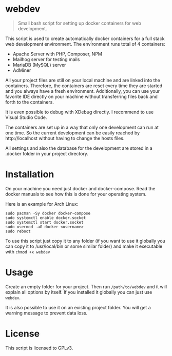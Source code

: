 # webdev
> Small bash script for setting up docker containers for web development.

This script is used to create automatically docker containers for a full stack web development environment. The environment runs total of 4 containers:
* Apache Server with PHP, Composer, NPM
* Mailhog server for testing mails
* MariaDB (MySQL) server
* AdMiner

All your project files are still on your local machine and are linked into the containers. Therefore, the containers are reset every time they are started and you always have a fresh environment. Additionally, you can use your favorite IDE directly on your machine without transferring files back and forth to the containers.

It is even possible to debug with XDebug directly. I recommend to use Visual Studio Code.

The containers are set up in a way that only one development can run at one time. So the current development can be easily reached by http://localhost without having to change the hosts files.

All settings and also the database for the development are stored in a .docker folder in your project directory.

# Installation

On your machine you need just docker and docker-compose. Read the docker manuals to see how this is done for your operating system.

Here is an example for Arch Linux:
```
sudo pacman -Sy docker docker-compose
sudo systemctl enable docker.socket
sudo systemctl start docker.socket
sudo usermod -aG docker <username>
sudo reboot
```

To use this script just copy it to any folder (if you want to use it globally you can copy it to /usr/local/bin or some similar folder) and make it executable with `chmod +x webdev`

# Usage

Create an empty folder for your project. Then run `/path/to/webdev` and it will explain all options by itself. If you installed it globally you can just use `webdev`.

It is also possible to use it on an existing project folder. You will get a warning message to prevent data loss.

# License

This script is licensed to GPLv3.


